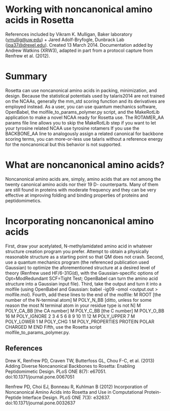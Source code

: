 # Working with noncanonical amino acids in Rosetta
References included by Vikram K. Mulligan, Baker laboratory (vmullig@uw.edu) + Jared Adolf-Bryfogle, Dunbrack Lab (jpa37@drexel.edu). Created 13 March 2014.
Documentation added by Andrew Watkins (XRW3), adapted in part from a protocol capture from Renfrew et al. (2012).

Summary
==================
Rosetta can use noncanonical amino acids in packing, minimization, and design.
Because the statistical potentials used by talaris2014 are not trained on the NCAAs, generally the mm_std scoring function and its derivatives are employed instead.
As a user, you can use quantum mechanics software, OpenBabel, the molfile_to_params_polymer.py script, and the MakeRotLib application to make a novel NCAA ready for Rosetta use.
The ROTAMER_AA params file line allows you to skip the MakeRotLib step if you want to let your tyrosine related NCAA use tyrosine rotamers
If you use the BACKBONE_AA line to analogously assign a related canonical for backbone scoring terms, you can more-or-less use talaris without a reference energy for the noncanonical but this behavior is not supported.

What are noncanonical amino acids?
==================

Noncanonical amino acids are, simply, amino acids that are not among the twenty canonical amino acids nor their 19 D- counterparts.
Many of them are still found in proteins with moderate frequency and they can be very effective at improving folding and binding properties of proteins and peptidomimetics.


Incorporating noncanonical amino acids 
==================

First, draw your acetylated, N-methylamidated amino acid in whatever structure creation program you prefer.
Attempt to obtain a physically reasonable structure as a starting point so that QM does not crash.
Second, use a quantum mechanics program (the referenced publication used Gaussian) to optimize the aforementioned structure at a desired level of theory (Renfrew used HF/6-31G(d), with the Gaussian-specific options of Opt=ModRedundant SCF=Tight Test; OpenBabel can turn the amino acid structure into a Gaussian input file).
Third, take the output and turn it into a molfile (using OpenBabel and Gaussian: babel -ig09 -omol <output.out > molfile.mol).
Fourth, add these lines to the end of the molfile:
M  ROOT \[the number of the N-terminal atom\]
M  POLY_N_BB \[ditto, unless for some reason the most N terminal atom in your residue type is not N\]
M  POLY_CA_BB \[the CA number\]
M  POLY_C_BB \[the C number\]
M  POLY_O_BB 16
M  POLY_IGNORE 2 3 4 5 6 8 9 10 11 12
M  POLY_UPPER 7
M  POLY_LOWER 1
M  POLY_CHG 1
M  POLY_PROPERTIES PROTEIN POLAR CHARGED
M  END
Fifth, use the Rosetta script molfile_to_params_polymer.py.

## References

Drew K, Renfrew PD, Craven TW, Butterfoss GL, Chou F-C, et al. (2013) Adding Diverse Noncanonical Backbones to Rosetta: Enabling Peptidomimetic Design. PLoS ONE 8(7): e67051. doi:10.1371/journal.pone.0067051

Renfrew PD, Choi EJ, Bonneau R, Kuhlman B (2012) Incorporation of Noncanonical Amino Acids into Rosetta and Use in Computational Protein-Peptide Interface Design. PLoS ONE 7(3): e32637. doi:10.1371/journal.pone.0032637

